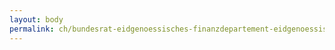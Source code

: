 ```yaml
---
layout: body
permalink: ch/bundesrat-eidgenoessisches-finanzdepartement-eidgenoessisches-personalamt-direktion-grundlagen-und-systeme-grundlagenentwicklung/
---
```


